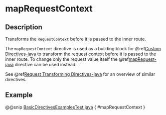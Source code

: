 <a id="maprequestcontext-java"></a>
# mapRequestContext

## Description

Transforms the `RequestContext` before it is passed to the inner route.

The `mapRequestContext` directive is used as a building block for @ref[Custom Directives-java](../custom-directives.md#custom-directives-java) to transform
the request context before it is passed to the inner route. To change only the request value itself the
@ref[mapRequest-java](mapRequest.md#maprequest-java) directive can be used instead.

See @ref[Request Transforming Directives-java](index.md#request-transforming-directives-java) for an overview of similar directives.

## Example

@@snip [BasicDirectivesExamplesTest.java](../../../../../../../test/java/docs/http/javadsl/server/directives/BasicDirectivesExamplesTest.java) { #mapRequestContext }